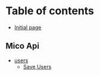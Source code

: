 # Table of contents

* [Initial page](README.md)

## Mico Api <a id="api"></a>

* [users](api/users/README.md)
  * [Save Users](api/users/save-users.md)

